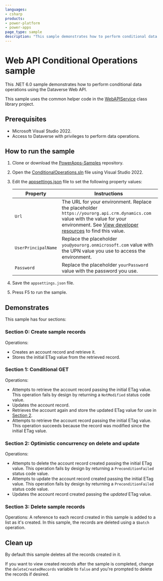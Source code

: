 ```yaml
---
languages:
- csharp
products:
- power-platform
- power-apps
page_type: sample
description: "This sample demonstrates how to perform conditional data operations using the Dataverse Web API."
---
```


# Web API Conditional Operations sample

This .NET 6.0 sample demonstrates how to perform conditional data operations using the Dataverse Web API.

This sample uses the common helper code in the [WebAPIService](../WebAPIService) class library project.

## Prerequisites

- Microsoft Visual Studio 2022.
- Access to Dataverse with privileges to perform data operations.

## How to run the sample

1. Clone or download the [PowerApps-Samples](../../../../../PowerApps-Samples) repository.
1. Open the [ConditionalOperations.sln](ConditionalOperations.sln) file using Visual Studio 2022.
1. Edit the [appsettings.json](../appsettings.json) file to set the following property values:

   | Property | Instructions |
   |----------|--------------|
   | `Url` |The URL for your environment. Replace the placeholder `https://yourorg.api.crm.dynamics.com` value with the value for your environment. See [View developer resources](https://learn.microsoft.com/power-apps/developer/data-platform/view-download-developer-resources) to find this value. |
   | `UserPrincipalName` | Replace the placeholder `you@yourorg.onmicrosoft.com` value with the UPN value you use to access the environment. |
   | `Password` | Replace the placeholder `yourPassword` value with the password you use. |

1. Save the `appsettings.json` file.
1. Press F5 to run the sample.

## Demonstrates

This sample has four sections:

### Section 0: Create sample records

Operations:

- Creates an account record and retrieve it.
- Stores the initial ETag value from the retrieved record.

### Section 1: Conditional GET

Operations:

- Attempts to retrieve the account record passing the initial ETag value. This operation fails by design by returning a `NotModified` status code value.
- Updates the account record.
- Retrieves the account again and store the updated ETag value for use in [Section 2](#section-2-optimistic-concurrency-on-delete-and-update).
- Attempts to retrieve the account record passing the initial ETag value. This operation succeeds because the record was modified since the initial ETag value.

### Section 2: Optimistic concurrency on delete and update

Operations:

- Attempts to delete the account record created passing the initial ETag value. This operation fails by design by returning a `PreconditionFailed` status code value.
- Attempts to update the account record created passing the initial ETag value. This operation fails by design by returning a `PreconditionFailed` status code value.
- Updates the account record created passing the *updated* ETag value.

### Section 3: Delete sample records

Operations: A reference to each record created in this sample is added to a list as it's created. In this sample, the records are deleted using a `$batch` operation.

## Clean up

By default this sample deletes all the records created in it.

If you want to view created records after the sample is completed, change the `deleteCreatedRecords` variable to `false` and you're prompted to delete the records if desired.

